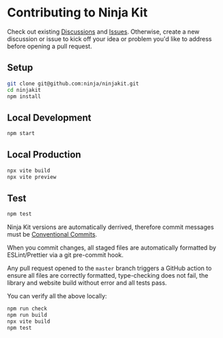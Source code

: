 # Contributing to Ninja Kit

Check out existing [Discussions](discussions) and [Issues](issues). Otherwise, create a new discussion or issue to kick off your idea or problem you'd like to address before opening a pull request.

## Setup

```zsh
git clone git@github.com:ninja/ninjakit.git
cd ninjakit
npm install
```

## Local Development

```zsh
npm start
```

## Local Production

```zsh
npx vite build
npx vite preview
```

## Test

```zsh
npm test
```

Ninja Kit versions are automatically derrived, therefore commit messages must be [Conventional Commits](https://www.conventionalcommits.org).

When you commit changes, all staged files are automatically formatted by ESLint/Prettier via a git pre-commit hook.

Any pull request opened to the `master` branch triggers a GitHub action to ensure all files are correctly formatted, type-checking does not fail, the library and website build without error and all tests pass.

You can verify all the above locally:

```zsh
npm run check
npm run build
npx vite build
npm test
```
